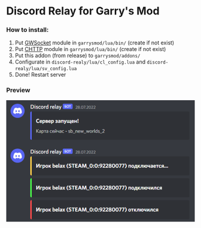 # Discord Relay for Garry's Mod

### How to install:
1. Put [GWSocket](https://github.com/FredyH/GWSockets/releases/) module in `garrysmod/lua/bin/` (create if not exist)
2. Put [CHTTP](https://github.com/timschumi/gmod-chttp/releases) module in `garrysmod/lua/bin/` (create if not exist)
3. Put this addon (from release) to `garrysmod/addons/`
4. Configurate in `discord-realy/lua/cl_config.lua` and `discord-realy/lua/sv_config.lua`
5. Done! Restart server

### Preview
![preview](preview/1.png)
